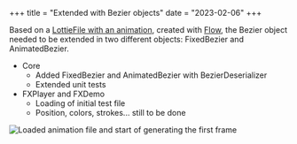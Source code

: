 +++
title = "Extended with Bezier objects" 
date = "2023-02-06"
+++

Based on a [LottieFile with an animation](https://github.com/lottie4j/lottie4j/commit/28cefb9c8ba59ef420954c39ae9d8ade838d8e90#diff-166d070cf182766be173a83b3675cb8ab2eaac80eea301d965f9af7c455fd3ac), created with [Flow](https://createwithflow.com), the Bezier object needed to be extended in two different objects: FixedBezier and AnimatedBezier.

* Core
  * Added FixedBezier and AnimatedBezier with BezierDeserializer
  * Extended unit tests
* FXPlayer and FXDemo
  * Loading of initial test file
  * Position, colors, strokes... still to be done

![Loaded animation file and start of generating the first frame](/img/20230206_animation_loaded.png)
